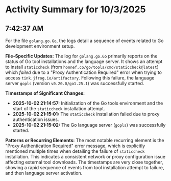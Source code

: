 # Activity Summary for 10/3/2025

## 7:42:37 AM
For the file `golang.go.Go`, the logs detail a sequence of events related to Go development environment setup.

**File-Specific Updates:**
The log for `golang.go.Go` primarily reports on the status of Go tool installations and the language server. It shows an attempt to install `staticcheck` (from `honnef.co/go/tools/cmd/staticcheck@latest`) which *failed* due to a "Proxy Authentication Required" error when trying to access `tink.jfrog.io/artifactory`. Following this failure, the language server `gopls` (version `v0.20.0/go1.25.1`) was successfully started.

**Timestamps of Significant Changes:**
*   **2025-10-02 21:14:57:** Initialization of the Go tools environment and the start of the `staticcheck` installation attempt.
*   **2025-10-02 21:15:01:** The `staticcheck` installation failed due to proxy authentication issues.
*   **2025-10-02 21:15:02:** The Go language server (`gopls`) was successfully started.

**Patterns or Recurring Elements:**
The most notable recurring element is the "Proxy Authentication Required" error message, which is explicitly mentioned multiple times when detailing the failure of `staticcheck` installation. This indicates a consistent network or proxy configuration issue affecting external tool downloads. The timestamps are very close together, showing a rapid sequence of events from tool installation attempt to failure, and then language server activation.